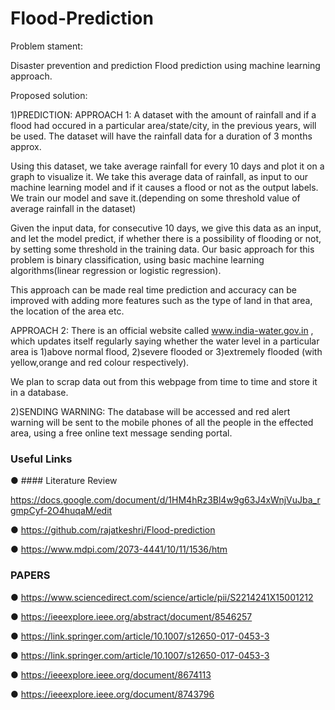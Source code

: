 # Flood-Prediction

Problem stament:

Disaster prevention and prediction Flood prediction using machine learning approach.

Proposed solution:

1)PREDICTION: APPROACH 1: A dataset with the amount of rainfall and if a flood had occured in a particular area/state/city, in the previous years, will be used. The dataset will have the rainfall data for a duration of 3 months approx.

Using this dataset, we take average rainfall for every 10 days and plot it on a graph to visualize it. We take this average data of rainfall, as input to our machine learning model and if it causes a flood or not as the output labels. We train our model and save it.(depending on some threshold value of average rainfall in the dataset)

Given the input data, for consecutive 10 days, we give this data as an input, and let the model predict, if whether there is a possibility of flooding or not, by setting some threshold in the training data. Our basic approach for this problem is binary classification, using basic machine learning algorithms(linear regression or logistic regression).

This approach can be made real time prediction and accuracy can be improved with adding more features such as the type of land in that area, the location of the area etc.

APPROACH 2: There is an official website called www.india-water.gov.in , which updates itself regularly saying whether the water level in a particular area is 1)above normal flood, 2)severe flooded or 3)extremely flooded (with yellow,orange and red colour respectively).

We plan to scrap data out from this webpage from time to time and store it in a database.

2)SENDING WARNING: The database will be accessed and red alert warning will be sent to the mobile phones of all the people in the effected area, using a free online text message sending portal.

### Useful Links
● #### Literature Review
  
  https://docs.google.com/document/d/1HM4hRz3Bl4w9g63J4xWnjVuJba_rgmpCyf-2O4huqaM/edit

● https://github.com/rajatkeshri/Flood-prediction

● https://www.mdpi.com/2073-4441/10/11/1536/htm


### PAPERS

● https://www.sciencedirect.com/science/article/pii/S2214241X15001212

● https://ieeexplore.ieee.org/abstract/document/8546257

● https://link.springer.com/article/10.1007/s12650-017-0453-3

● https://link.springer.com/article/10.1007/s12650-017-0453-3

● https://ieeexplore.ieee.org/document/8674113

● https://ieeexplore.ieee.org/document/8743796
